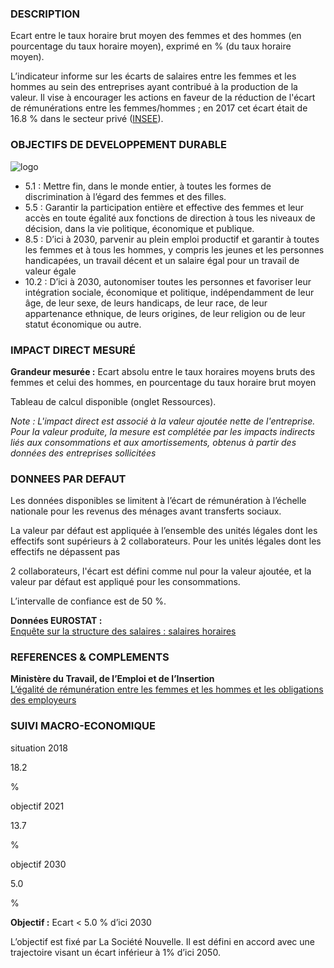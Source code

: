 ### DESCRIPTION

Ecart entre le taux horaire brut moyen des femmes et des hommes (en pourcentage du taux horaire moyen), exprimé en % (du taux horaire moyen).

L’indicateur informe sur les écarts de salaires entre les femmes et les hommes au sein des entreprises ayant contribué à la production de la valeur. Il vise à encourager les actions en faveur de la réduction de l'écart de rémunérations entre les femmes/hommes ; en 2017 cet écart était de 16.8 % dans le secteur privé ([INSEE](https://www.insee.fr/fr/statistiques/4514861#figure3_radio1)).

### OBJECTIFS DE DEVELOPPEMENT DURABLE

<div id="strip-odd" className="strip">
    <img id="logo-odd" src=/resources/odd_geq.png alt="logo"/>
</div>

* 5.1 : Mettre fin, dans le monde entier, à toutes les formes de discrimination à l’égard des femmes et des filles.
* 5.5 : Garantir la participation entière et effective des femmes et leur accès en toute égalité aux fonctions de direction à tous les niveaux de décision, dans la vie politique, économique et publique.
* 8.5 : D’ici à 2030, parvenir au plein emploi productif et garantir à toutes les femmes et à tous les hommes, y compris les jeunes et les personnes handicapées, un travail décent et un salaire égal pour un travail de valeur égale
* 10.2 : D’ici à 2030, autonomiser toutes les personnes et favoriser leur intégration sociale, économique et politique, indépendamment de leur âge, de leur sexe, de leurs handicaps, de leur race, de leur appartenance ethnique, de leurs origines, de leur religion ou de leur statut économique ou autre.

### IMPACT DIRECT MESUR&Eacute;

**Grandeur mesurée :** Ecart absolu entre le taux horaires moyens bruts des femmes et celui des hommes, en pourcentage du taux horaire brut moyen

Tableau de calcul disponible (onglet Ressources).

*Note : L'impact direct est associé à la valeur ajoutée nette de l'entreprise. Pour la valeur produite, la mesure est complétée par les impacts indirects liés aux consommations et aux amortissements, obtenus à partir des données des entreprises sollicitées*

### DONNEES PAR DEFAUT

Les données disponibles se limitent à l’écart de rémunération à l’échelle nationale pour les revenus des ménages avant transferts sociaux.

La valeur par défaut est appliquée à l’ensemble des unités légales dont les effectifs sont supérieurs à 2 collaborateurs. Pour les unités légales dont les effectifs ne dépassent pas 

2 collaborateurs, l'écart est défini comme nul pour la valeur ajoutée, et la valeur par défaut est appliqué pour les consommations.

L’intervalle de confiance est de 50 %.

**Données EUROSTAT :**  
[Enquête sur la structure des salaires : salaires horaires](https://appsso.eurostat.ec.europa.eu/nui/show.do?dataset=earn_ses_hourly&lang=fr)

### REFERENCES & COMPLEMENTS

**Ministère du Travail, de l’Emploi et de l’Insertion**  
[L’égalité de rémunération entre les femmes et les hommes et les obligations des employeurs](https://travail-emploi.gouv.fr/droit-du-travail/la-remuneration/article/l-egalite-de-remuneration-entre-les-femmes-et-les-hommes-et-les-obligations-des-374533)  

### SUIVI MACRO-ECONOMIQUE

<div class="references-blocks">
    <div id="block-1">
    <p id="titre-block">situation 2018</p>
    <p id="value-block">18.2</p>
    <p id="unit-block">%</p>
    </div>
    <div id="block-2">
    <p id="titre-block">objectif 2021</p>
    <p id="value-block">13.7</p>
    <p id="unit-block">%</p>
    </div>
    <div id="block-3">
    <p id="titre-block">objectif 2030</p>
    <p id="value-block">5.0</p>
    <p id="unit-block">%</p>
    </div>
</div>

**Objectif :** Ecart < 5.0 % d’ici 2030

L’objectif est fixé par La Société Nouvelle. Il est défini en accord avec une trajectoire visant un écart inférieur à 1% d’ici 2050.
